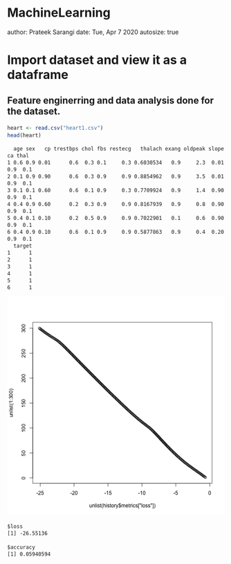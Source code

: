 MachineLearning
========================================================
author: Prateek Sarangi
date: Tue, Apr 7 2020
autosize: true

Import dataset and view it as a dataframe
========================================================
## Feature enginerring and data analysis done for the dataset.

```r
heart <- read.csv("heart1.csv")
head(heart)
```

```
  age sex   cp trestbps chol fbs restecg   thalach exang oldpeak slope  ca thal
1 0.6 0.9 0.01      0.6  0.3 0.1     0.3 0.6030534   0.9     2.3  0.01 0.9  0.1
2 0.1 0.9 0.90      0.6  0.3 0.9     0.9 0.8854962   0.9     3.5  0.01 0.9  0.1
3 0.1 0.1 0.60      0.6  0.1 0.9     0.3 0.7709924   0.9     1.4  0.90 0.9  0.1
4 0.4 0.9 0.60      0.2  0.3 0.9     0.9 0.8167939   0.9     0.8  0.90 0.9  0.1
5 0.4 0.1 0.10      0.2  0.5 0.9     0.9 0.7022901   0.1     0.6  0.90 0.9  0.1
6 0.4 0.9 0.10      0.6  0.1 0.9     0.9 0.5877863   0.9     0.4  0.20 0.9  0.1
  target
1      1
2      1
3      1
4      1
5      1
6      1
```

![plot of chunk unnamed-chunk-2](MachineLearning-figure/unnamed-chunk-2-1.png)

```
$loss
[1] -26.55136

$accuracy
[1] 0.05940594
```


